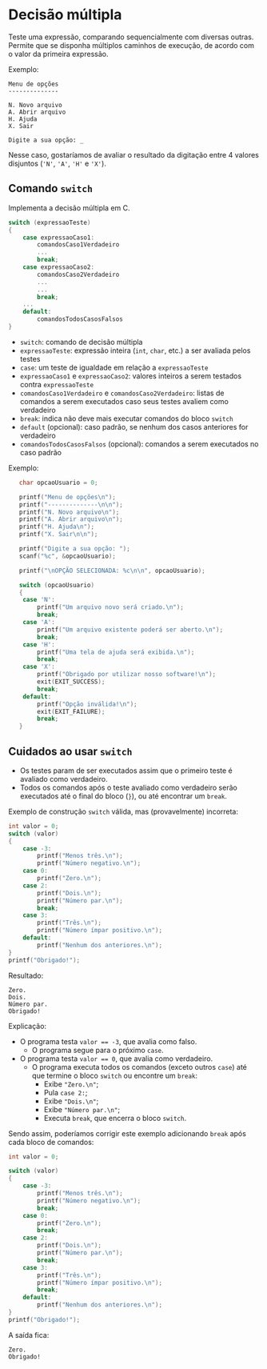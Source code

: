 # Decisão múltipla

Teste uma expressão, comparando sequencialmente com diversas outras. Permite que se disponha múltiplos caminhos de execução, de acordo com o valor da primeira expressão.

Exemplo:

```
Menu de opções
--------------

N. Novo arquivo
A. Abrir arquivo
H. Ajuda
X. Sair

Digite a sua opção: _
```

Nesse caso, gostaríamos de avaliar o resultado da digitação entre 4 valores disjuntos (`'N'`, `'A'`, `'H'` e `'X'`).

## Comando `switch`

Implementa a decisão múltipla em C.

```c
switch (expressaoTeste)
{
    case expressaoCaso1:
        comandosCaso1Verdadeiro
        ...
        break;
    case expressaoCaso2:
        comandosCaso2Verdadeiro
        ...
        ...
        break;
    ...
    default:
        comandosTodosCasosFalsos
}
```

* `switch`: comando de decisão múltipla
* `expressaoTeste`: expressão inteira (`int`, `char`, etc.) a ser avaliada pelos testes
* `case`: um teste de igualdade em relação a `expressaoTeste`
* `expressaoCaso1` e `expressaoCaso2`: valores inteiros a serem testados contra `expressaoTeste`
* `comandosCaso1Verdadeiro` e `comandosCaso2Verdadeiro`: listas de comandos a serem executados caso seus testes avaliem como verdadeiro
* `break`: indica não deve mais executar comandos do bloco `switch`
* `default` (opcional): caso padrão, se nenhum dos casos anteriores for verdadeiro
* `comandosTodosCasosFalsos` (opcional): comandos a serem executados no caso padrão

Exemplo:

```c
   char opcaoUsuario = 0;

   printf("Menu de opções\n");
   printf("--------------\n\n");
   printf("N. Novo arquivo\n");
   printf("A. Abrir arquivo\n");
   printf("H. Ajuda\n");
   printf("X. Sair\n\n");

   printf("Digite a sua opção: ");
   scanf("%c", &opcaoUsuario);

   printf("\nOPÇÃO SELECIONADA: %c\n\n", opcaoUsuario);

   switch (opcaoUsuario)
   {
    case 'N':
        printf("Um arquivo novo será criado.\n");
        break;
    case 'A':
        printf("Um arquivo existente poderá ser aberto.\n");
        break;
    case 'H':
        printf("Uma tela de ajuda será exibida.\n");
        break;
    case 'X':
        printf("Obrigado por utilizar nosso software!\n");
        exit(EXIT_SUCCESS);
        break;
    default:
        printf("Opção inválida!\n");
        exit(EXIT_FAILURE);
        break;
   }
```

## Cuidados ao usar `switch`

* Os testes param de ser executados assim que o primeiro teste é avaliado como verdadeiro.
* Todos os comandos após o teste avaliado como verdadeiro serão executados até o final do bloco (`}`), ou até encontrar um `break`.

Exemplo de construção `switch` válida, mas (provavelmente) incorreta:

```c
int valor = 0;
switch (valor)
{
    case -3:
        printf("Menos três.\n");
        printf("Número negativo.\n");
    case 0:
        printf("Zero.\n");
    case 2:
        printf("Dois.\n");
        printf("Número par.\n");
        break;
    case 3:
        printf("Três.\n");
        printf("Número ímpar positivo.\n");
    default:
        printf("Nenhum dos anteriores.\n");
}
printf("Obrigado!");
```

Resultado:

```
Zero.
Dois.
Número par.
Obrigado!
```

Explicação:

* O programa testa `valor == -3`, que avalia como falso.
  * O programa segue para o próximo `case`.
* O programa testa `valor == 0`, que avalia como verdadeiro.
  * O programa executa todos os comandos (exceto outros `case`) até que termine o bloco `switch` ou encontre um `break`:
    * Exibe `"Zero.\n"`;
    * Pula `case 2:`;
    * Exibe `"Dois.\n"`;
    * Exibe `"Número par.\n"`;
    * Executa `break`, que encerra o bloco `switch`.

Sendo assim, poderíamos corrigir este exemplo adicionando `break` após cada bloco de comandos:

```c
int valor = 0;

switch (valor)
{
    case -3:
        printf("Menos três.\n");
        printf("Número negativo.\n");
        break;
    case 0:
        printf("Zero.\n");
        break;
    case 2:
        printf("Dois.\n");
        printf("Número par.\n");
        break;
    case 3:
        printf("Três.\n");
        printf("Número ímpar positivo.\n");
        break;
    default:
        printf("Nenhum dos anteriores.\n");
}
printf("Obrigado!");
```

A saída fica:

```
Zero.
Obrigado!
```